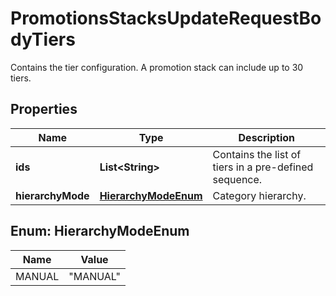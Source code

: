 

# PromotionsStacksUpdateRequestBodyTiers

Contains the tier configuration. A promotion stack can include up to 30 tiers.

## Properties

| Name | Type | Description |
|------------ | ------------- | ------------- |
|**ids** | **List&lt;String&gt;** | Contains the list of tiers in a pre-defined sequence. |
|**hierarchyMode** | [**HierarchyModeEnum**](#HierarchyModeEnum) | Category hierarchy. |



## Enum: HierarchyModeEnum

| Name | Value |
|---- | -----|
| MANUAL | &quot;MANUAL&quot; |



